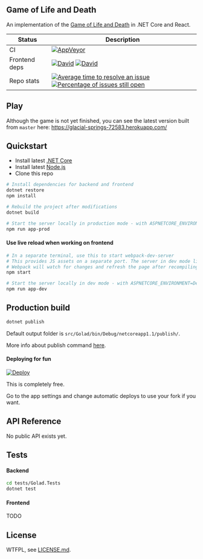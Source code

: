 ## Game of Life and Death

An implementation of the [Game of Life and Death](https://www.youtube.com/watch?v=JkGZ2Hl1l8c) in .NET Core and React.

| Status | Description |
|--|--|
| CI | [![AppVeyor](https://img.shields.io/appveyor/ci/deltaidea/golad/master.svg)](https://ci.appveyor.com/project/deltaidea/golad)
| Frontend deps | [![David](https://img.shields.io/david/deltaidea/golad.svg)](https://david-dm.org/deltaidea/golad) [![David](https://img.shields.io/david/dev/deltaidea/golad.svg)](https://david-dm.org/deltaidea/golad?type=dev)
| Repo stats | [![Average time to resolve an issue](http://isitmaintained.com/badge/resolution/deltaidea/golad.svg)](http://isitmaintained.com/project/deltaidea/golad "Average time to resolve an issue") [![Percentage of issues still open](http://isitmaintained.com/badge/open/deltaidea/golad.svg)](http://isitmaintained.com/project/deltaidea/golad "Percentage of issues still open")

## Play

Although the game is not yet finished, you can see the latest version built from `master` here: https://glacial-springs-72583.herokuapp.com/

## Quickstart

- Install latest [.NET Core](https://www.microsoft.com/net/core#windowscmd)
- Install latest [Node.js](https://nodejs.org/en/)
- Clone this repo

```Bash
# Install dependencies for backend and frontend
dotnet restore
npm install

# Rebuild the project after modifications
dotnet build

# Start the server locally in production mode - with ASPNETCORE_ENVIRONMENT=Production
npm run app-prod
```

#### Use live reload when working on frontend

```Bash
# In a separate terminal, use this to start webpack-dev-server
# This provides JS assets on a separate port. The server in dev mode links `<script>`s to it
# Webpack will watch for changes and refresh the page after recompiling
npm start

# Start the server locally in dev mode - with ASPNETCORE_ENVIRONMENT=Development
npm run app-dev
```

## Production build

```Bash
dotnet publish
```

Default output folder is `src/Golad/bin/Debug/netcoreapp1.1/publish/`.

More info about publish command [here](https://docs.microsoft.com/en-us/dotnet/articles/core/tools/dotnet-publish).

#### Deploying for fun

[![Deploy](https://www.herokucdn.com/deploy/button.svg)](https://heroku.com/deploy?template=https://github.com/deltaidea/golad)

This is completely free.

Go to the app settings and change automatic deploys to use your fork if you want.

## API Reference

No public API exists yet.

## Tests

#### Backend

```Bash
cd tests/Golad.Tests
dotnet test
```

#### Frontend

TODO

## License

WTFPL, see [LICENSE.md](./LICENSE.md).
